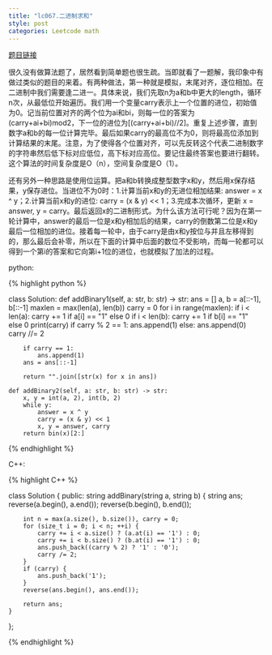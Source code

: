 ```yaml
---
title: "lc067.二进制求和"
style: post
categories: Leetcode math
---
```


[题目链接](https://leetcode-cn.com/problems/add-binary/)

很久没有做算法题了，居然看到简单题也很生疏。当即就看了一题解，我印象中有做过类似的题目的来着。有两种做法，第一种就是模拟，末尾对齐，逐位相加。在二进制中我们需要逢二进一。具体来说，我们先取n为a和b中更大的length，循环n次，从最低位开始遍历。我们用一个变量carry表示上一个位置的进位，初始值为0。记当前位置对齐的两个位为ai和bi，则每一位的答案为(carry+ai+bi)mod2，下一位的进位为[(carry+ai+bi)//2]。重复上述步骤，直到数字a和b的每一位计算完毕。最后如果carry的最高位不为0，则将最高位添加到计算结果的末尾。注意，为了使得各个位置对齐，可以先反转这个代表二进制数字的字符串然后低下标对应低位，高下标对应高位。要记住最终答案也要进行翻转。这个算法的时间复杂度是O（n），空间复杂度是O（1）。

还有另外一种思路是使用位运算。把a和b转换成整型数字x和y，然后用x保存结果，y保存进位。当进位不为0时：1.计算当前x和y的无进位相加结果: answer = x ^ y；2.计算当前x和y的进位: carry = (x & y) << 1；3.完成本次循环，更新 x = answer, y = carry。最后返回x的二进制形式。为什么该方法可行呢？因为在第一轮计算中，answer的最后一位是x和y相加后的结果，carry的倒数第二位是x和y最后一位相加的进位。接着每一轮中，由于carry是由x和y按位与并且左移得到的，那么最后会补零，所以在下面的计算中后面的数位不受影响，而每一轮都可以得到一个第i的答案和它向第i+1位的进位，也就模拟了加法的过程。

python:

{% highlight python %}

class Solution:
    def addBinary1(self, a: str, b: str) -> str:
        ans = []
        a, b = a[::-1], b[::-1]
        maxlen = max(len(a), len(b))
        carry = 0
        for i in range(maxlen):
            if i < len(a):
                carry += 1 if a[i] == "1" else 0
            if i < len(b):
                carry += 1 if b[i] == "1" else 0
            print(carry)
            if carry % 2 == 1:
                ans.append(1)
            else:
                ans.append(0)
            carry //= 2

        if carry == 1:
            ans.append(1)
        ans = ans[::-1]

        return "".join([str(x) for x in ans])
		
    def addBinary2(self, a: str, b: str) -> str:
        x, y = int(a, 2), int(b, 2)
        while y:
            answer = x ^ y
            carry = (x & y) << 1
            x, y = answer, carry
        return bin(x)[2:]
{% endhighlight %}

C++:

{% highlight C++ %}

class Solution {
public:
    string addBinary(string a, string b) {
        string ans;
        reverse(a.begin(), a.end());
        reverse(b.begin(), b.end());

        int n = max(a.size(), b.size()), carry = 0;
        for (size_t i = 0; i < n; ++i) {
            carry += i < a.size() ? (a.at(i) == '1') : 0;
            carry += i < b.size() ? (b.at(i) == '1') : 0;
            ans.push_back((carry % 2) ? '1' : '0');
            carry /= 2;
        }
        if (carry) {
            ans.push_back('1');
        }
        reverse(ans.begin(), ans.end());

        return ans;
    }
};

{% endhighlight %}
